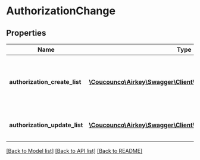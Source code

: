 # AuthorizationChange

## Properties
Name | Type | Description | Notes
------------ | ------------- | ------------- | -------------
**authorization_create_list** | [**\Coucounco\Airkey\Swagger\Client\Model\AuthorizationCreate[]**](AuthorizationCreate.md) | List of medium authorizations to be created for the provided locks/areas | 
**authorization_update_list** | [**\Coucounco\Airkey\Swagger\Client\Model\Authorization[]**](Authorization.md) | List of medium authorizations to be updated | 

[[Back to Model list]](../README.md#documentation-for-models) [[Back to API list]](../README.md#documentation-for-api-endpoints) [[Back to README]](../README.md)


